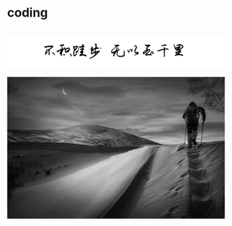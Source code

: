 # coding

<br />
<img  src='./img/bjkb.PNG' width="600" alt="logo">
<br />
<br />
<div align="center">

<img  src='./img/01.jpeg' width="600" alt="logo" />
</div>
<br />
<br />
